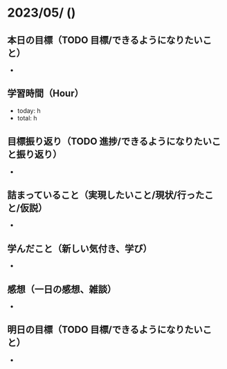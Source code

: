 # 2023/05/ ()

## 本日の目標（TODO 目標/できるようになりたいこと）

-

## 学習時間（Hour）

- today: h
- total: h

## 目標振り返り（TODO 進捗/できるようになりたいこと振り返り）

-

## 詰まっていること（実現したいこと/現状/行ったこと/仮説）

-

## 学んだこと（新しい気付き、学び）

-

## 感想（一日の感想、雑談）

-

## 明日の目標（TODO 目標/できるようになりたいこと）

-
